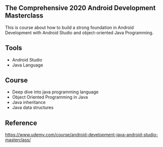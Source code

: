 ## The Comprehensive 2020 Android Development Masterclass

This is course about how to build a strong foundation in Android Development with Android Studio and object-oriented Java Programming.

## Tools

* Android Studio
* Java Language

## Course

* Deep dive into java programming language
* Object Oriented Programming in Java
* Java inheritance
* Java data structures

## Reference

https://www.udemy.com/course/android-development-java-android-studio-masterclass/

